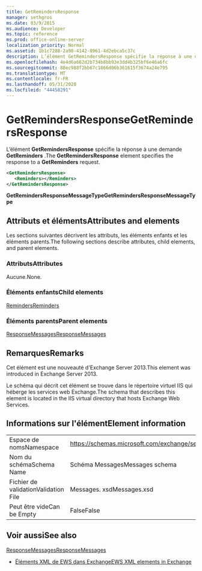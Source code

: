 ```yaml
---
title: GetRemindersResponse
manager: sethgros
ms.date: 03/9/2015
ms.audience: Developer
ms.topic: reference
ms.prod: office-online-server
localization_priority: Normal
ms.assetid: 1b1c7288-2a98-4142-8961-4d2ebca5c37c
description: L’élément GetRemindersResponse spécifie la réponse à une demande GetReminders.
ms.openlocfilehash: 4e4d6a662d2b734b8bb93e3dd4b325bf6e46a6fc
ms.sourcegitcommit: 88ec988f2bb67c1866d06b361615f3674a24e795
ms.translationtype: MT
ms.contentlocale: fr-FR
ms.lasthandoff: 05/31/2020
ms.locfileid: "44458291"
---
```

# <a name="getremindersresponse"></a><span data-ttu-id="342fa-103">GetRemindersResponse</span><span class="sxs-lookup"><span data-stu-id="342fa-103">GetRemindersResponse</span></span>

<span data-ttu-id="342fa-104">L’élément **GetRemindersResponse** spécifie la réponse à une demande **GetReminders** .</span><span class="sxs-lookup"><span data-stu-id="342fa-104">The **GetRemindersResponse** element specifies the response to a **GetReminders** request.</span></span> 
  
```XML
<GetRemindersResponse>
   <Reminders></Reminders>
</GetRemindersResponse>

```

 <span data-ttu-id="342fa-105">**GetRemindersResponseMessageType**</span><span class="sxs-lookup"><span data-stu-id="342fa-105">**GetRemindersResponseMessageType**</span></span>
## <a name="attributes-and-elements"></a><span data-ttu-id="342fa-106">Attributs et éléments</span><span class="sxs-lookup"><span data-stu-id="342fa-106">Attributes and elements</span></span>

<span data-ttu-id="342fa-107">Les sections suivantes décrivent les attributs, les éléments enfants et les éléments parents.</span><span class="sxs-lookup"><span data-stu-id="342fa-107">The following sections describe attributes, child elements, and parent elements.</span></span>
  
### <a name="attributes"></a><span data-ttu-id="342fa-108">Attributs</span><span class="sxs-lookup"><span data-stu-id="342fa-108">Attributes</span></span>

<span data-ttu-id="342fa-109">Aucune.</span><span class="sxs-lookup"><span data-stu-id="342fa-109">None.</span></span>
  
### <a name="child-elements"></a><span data-ttu-id="342fa-110">Éléments enfants</span><span class="sxs-lookup"><span data-stu-id="342fa-110">Child elements</span></span>

[<span data-ttu-id="342fa-111">Reminders</span><span class="sxs-lookup"><span data-stu-id="342fa-111">Reminders</span></span>](reminders.md)
  
### <a name="parent-elements"></a><span data-ttu-id="342fa-112">Éléments parents</span><span class="sxs-lookup"><span data-stu-id="342fa-112">Parent elements</span></span>

[<span data-ttu-id="342fa-113">ResponseMessages</span><span class="sxs-lookup"><span data-stu-id="342fa-113">ResponseMessages</span></span>](responsemessages.md)
  
## <a name="remarks"></a><span data-ttu-id="342fa-114">Remarques</span><span class="sxs-lookup"><span data-stu-id="342fa-114">Remarks</span></span>

<span data-ttu-id="342fa-115">Cet élément est une nouveauté d'Exchange Server 2013.</span><span class="sxs-lookup"><span data-stu-id="342fa-115">This element was introduced in Exchange Server 2013.</span></span>
  
<span data-ttu-id="342fa-116">Le schéma qui décrit cet élément se trouve dans le répertoire virtuel IIS qui héberge les services web Exchange.</span><span class="sxs-lookup"><span data-stu-id="342fa-116">The schema that describes this element is located in the IIS virtual directory that hosts Exchange Web Services.</span></span>
  
## <a name="element-information"></a><span data-ttu-id="342fa-117">Informations sur l'élément</span><span class="sxs-lookup"><span data-stu-id="342fa-117">Element information</span></span>

|||
|:-----|:-----|
|<span data-ttu-id="342fa-118">Espace de noms</span><span class="sxs-lookup"><span data-stu-id="342fa-118">Namespace</span></span>  <br/> |https://schemas.microsoft.com/exchange/services/2006/messages  <br/> |
|<span data-ttu-id="342fa-119">Nom du schéma</span><span class="sxs-lookup"><span data-stu-id="342fa-119">Schema Name</span></span>  <br/> |<span data-ttu-id="342fa-120">Schéma Messages</span><span class="sxs-lookup"><span data-stu-id="342fa-120">Messages schema</span></span>  <br/> |
|<span data-ttu-id="342fa-121">Fichier de validation</span><span class="sxs-lookup"><span data-stu-id="342fa-121">Validation File</span></span>  <br/> |<span data-ttu-id="342fa-122">Messages. xsd</span><span class="sxs-lookup"><span data-stu-id="342fa-122">Messages.xsd</span></span>  <br/> |
|<span data-ttu-id="342fa-123">Peut être vide</span><span class="sxs-lookup"><span data-stu-id="342fa-123">Can be Empty</span></span>  <br/> |<span data-ttu-id="342fa-124">False</span><span class="sxs-lookup"><span data-stu-id="342fa-124">False</span></span>  <br/> |
   
## <a name="see-also"></a><span data-ttu-id="342fa-125">Voir aussi</span><span class="sxs-lookup"><span data-stu-id="342fa-125">See also</span></span>



[<span data-ttu-id="342fa-126">ResponseMessages</span><span class="sxs-lookup"><span data-stu-id="342fa-126">ResponseMessages</span></span>](responsemessages.md)


- [<span data-ttu-id="342fa-127">Éléments XML de EWS dans Exchange</span><span class="sxs-lookup"><span data-stu-id="342fa-127">EWS XML elements in Exchange</span></span>](ews-xml-elements-in-exchange.md)

